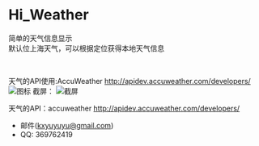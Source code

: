 # Hi_Weather


简单的天气信息显示
<br/>
默认位上海天气，可以根据定位获得本地天气信息

<br/>

天气的API使用:AccuWeather
http://apidev.accuweather.com/developers/
<br/>
![图标](https://github.com/YukaiXin/Hi_Weather/blob/master/app/src/main/res/mipmap-hdpi/weathericon.png)
截屏：
![截屏](https://github.com/YukaiXin/Hi_Weather/blob/master/Screenshots/weather_pic.png)

天气的API：accuweather
http://apidev.accuweather.com/developers/

* 邮件(kxyuyuyu@gmail.com)
* QQ: 369762419
